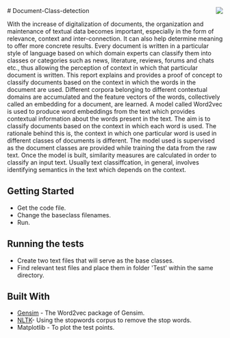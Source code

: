 <img src="plot2.png" align="right" />
# Document-Class-detection

With the increase of digitalization of documents, the organization and maintenance of textual data becomes important, especially in the form of relevance, context and inter-connection.  It can also help determine meaning to offer more concrete results. Every document is written in a particular style of language based on which domain experts can classify them into classes or categories such as news, literature, reviews, forums and chats etc., thus allowing the perception of context in which that particular document is written. This report explains and provides a proof of concept to classify documents based on the context in which the words in the document are used. Different corpora belonging to different contextual domains
are accumulated and the feature vectors of the words, collectively called an embedding for a document, are learned. A model called Word2vec is used to produce word embeddings from the text which provides contextual information about the words present in the text.
The aim is to classify documents based on the context in which each word is used. The rationale behind this is, the context in which one particular word is used in different classes of documents is different. The model used is supervised as the document classes are provided while training the data from the raw text. Once the model is built, similarity measures are calculated in order to classify an input text. Usually text classiffcation, in general, involves identifying semantics in the text which depends on the context. 

## Getting Started
* Get the code file.
* Change the baseclass filenames.
* Run.

## Running the tests
* Create two text files that will serve as the base classes.
* Find relevant test files and place them in folder 'Test' within the same directory.

## Built With
* [Gensim](https://radimrehurek.com/gensim/install.html) -  The Word2vec package of Gensim.
* [NLTK](http://www.nltk.org/install.html)- Using the stopwords corpus to remove the stop words.
* Matplotlib - To plot the test points.
